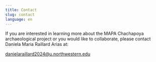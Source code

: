 ```yaml
---
title: Contact
slug: contact
language: en
---
```

If you are interested in learning more about the MAPA Chachapoya archaeological project or you would like to collaborate, please contact Daniela Maria Raillard Arias at:

danielaraillard2024@u.northwestern.edu